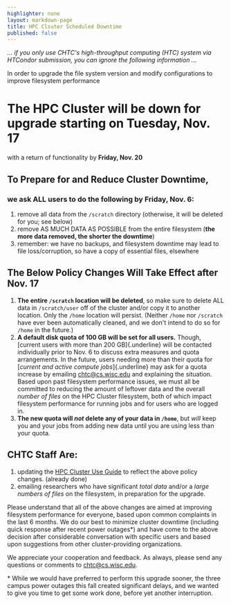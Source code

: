 ```yaml
---
highlighter: none
layout: markdown-page
title: HPC Clsuter Scheduled Downtime
published: false
---
```



*\... if you only use CHTC\'s high-throughput computing (HTC) system via
HTCondor submission, you can ignore the following information \...*



In order to upgrade the file system version and modify configurations to
improve filesystem performance

The HPC Cluster will be down for upgrade starting on Tuesday, Nov. 17
=====================================================================

with a return of functionality by **Friday, Nov. 20**


To Prepare for and Reduce Cluster Downtime,
-------------------------------------------


### we ask ALL users to do the following by Friday, Nov. 6:

1.  remove all data from the `/scratch` directory (otherwise, it will be
    deleted for you; see below)
2.  remove AS MUCH DATA AS POSSIBLE from the entire filesystem (**the
    more data removed, the shorter the downtime**)
3.  remember: we have no backups, and filesystem downtime may lead to
    file loss/corruption, so have a copy of essential files, elsewhere

The Below Policy Changes Will Take Effect after Nov. 17
-------------------------------------------------------

1.  **The entire `/scratch` location will be deleted**, so make sure to
    delete ALL data in `/scratch/user` off of the cluster and/or copy it
    to another location. Only the `/home` location will persist.
    (Neither `/home` nor `/scratch` have ever been automatically
    cleaned, and we don\'t intend to do so for `/home` in the future.)
2.  **A default disk quota of 100 GB will be set for all users.**
    Though, [current users with more than 200 GB]{.underline} will be
    contacted individually prior to Nov. 6 to discuss extra measures and
    quota arrangements. In the future, users needing more than their
    quota for [*current and active compute jobs*]{.underline} may ask
    for a quota increase by emailing
    [chtc@cs.wisc.edu](mailto:chtc@cs.wisc.edu) and explaining the situation.
    Based upon past filesystem performance issues, we must all be
    committed to reducing the amount of leftover data and the overall
    *number of files* on the HPC Cluster filesystem, both of which
    impact filesystem performance for running jobs and for users who are
    logged in.
3.  **The new quota will *not* delete any of your data in `/home`**, but
    *will* keep you and your jobs from adding new data until you are
    using less than your quota.

CHTC Staff Are:
---------------

1.  updating the [HPC Cluster Use Guide]() to reflect
    the above policy changes. (already done)
2.  emailing researchers who have significant *total data* and/or a
    *large numbers of files* on the filesystem, in preparation for the
    upgrade.

Please understand that all of the above changes are aimed at improving
filesystem performance for everyone, based upon common complaints in the
last 6 months. We do our best to minimize cluster downtime (including
quick response after recent power outages*) and have come to
the above decision after considerable conversation with specific users
and based upon suggestions from other cluster-providing organizations.

We appreciate your cooperation and feedback. As always, please send any
questions or comments to [chtc\@cs.wisc.edu](mailto:chtc@cs.wisc.edu).


\* While we would have preferred to perform this upgrade sooner, the
three campus power outages this fall created significant delays, and we
wanted to give you time to get some work done, before yet another
interruption.
